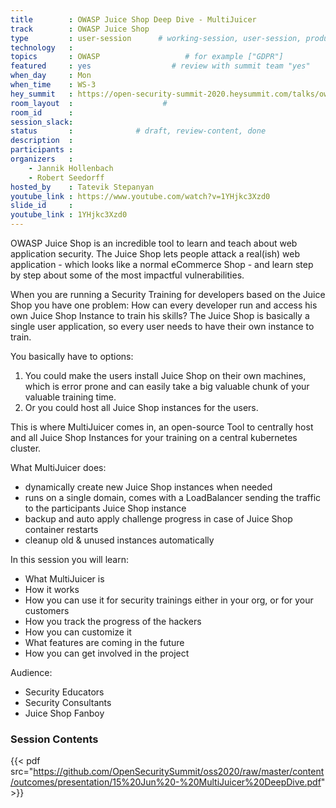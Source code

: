 ```yaml
---
title        : OWASP Juice Shop Deep Dive - MultiJuicer
track        : OWASP Juice Shop
type         : user-session      # working-session, user-session, product-session
technology   :
topics       : OWASP                   # for example ["GDPR"]
featured     : yes                  # review with summit team "yes"
when_day     : Mon
when_time    : WS-3
hey_summit   : https://open-security-summit-2020.heysummit.com/talks/owasp-juice-shop-deep-dive-multijuicer/
room_layout  :                    #
room_id      :
session_slack: 
status       :              # draft, review-content, done
description  :
participants :
organizers   :
    - Jannik Hollenbach
    - Robert Seedorff
hosted_by    : Tatevik Stepanyan
youtube_link : https://www.youtube.com/watch?v=1YHjkc3Xzd0
slide_id     :
youtube_link : 1YHjkc3Xzd0
---
```


OWASP Juice Shop is an incredible tool to learn and teach about web
application security. The Juice Shop lets people attack a real(ish) web
application - which looks like a normal eCommerce Shop - and learn step
by step about some of the most impactful vulnerabilities.

When you are running a Security Training for developers based on the
Juice Shop you have one problem: How can every developer run and access
his own Juice Shop Instance to train his skills? The Juice Shop is
basically a single user application, so every user needs to have their
own instance to train.

You basically have to options:

1. You could make the users install Juice Shop on their own machines,
   which is error prone and can easily take a big valuable chunk of your
   valuable training time.
2. Or you could host all Juice Shop instances for the users.

This is where MultiJuicer comes in, an open-source Tool to centrally
host and all Juice Shop Instances for your training on a central
kubernetes cluster.

What MultiJuicer does:

* dynamically create new Juice Shop instances when needed
* runs on a single domain, comes with a LoadBalancer sending the traffic
  to the participants Juice Shop instance
* backup and auto apply challenge progress in case of Juice Shop
  container restarts
* cleanup old & unused instances automatically

In this session you will learn:

* What MultiJuicer is
* How it works
* How you can use it for security trainings either in your org, or for
  your customers
* How you track the progress of the hackers
* How you can customize it
* What features are coming in the future
* How you can get involved in the project

Audience:

* Security Educators
* Security Consultants
* Juice Shop Fanboy

### Session Contents

{{< pdf src="https://github.com/OpenSecuritySummit/oss2020/raw/master/content/outcomes/presentation/15%20Jun%20-%20MultiJuicer%20DeepDive.pdf" >}}
